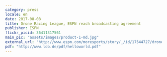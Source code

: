 ```yaml
---
category: press
locale: en
date: 2017-08-08
title: Drone Racing League, ESPN reach broadcasting agreement
publisher: ESPN
flickr_picid: 36411317561
main_pic: "assets/images/product-1-md.jpg"
external_url: "http://www.espn.com/moresports/story/_/id/17544727/drone-racing-league-espn-announce-broadcasting-agreement"
pdf: "http://www.lob.de/pdf/helloworld.pdf"
---
```

